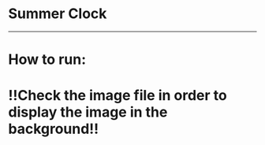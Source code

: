 # Summer Clock
---
# How to run:
# !!Check the image file in order to display the image in the background!! 

